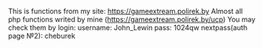 This is functions from my site: https://gameextream.polirek.by
Almost all php functions writed by mine (https://gameextream.polirek.by/ucp)
You may check them by login:
username: John_Lewin
pass: 1024qw
nextpass(auth page №2): cheburek
